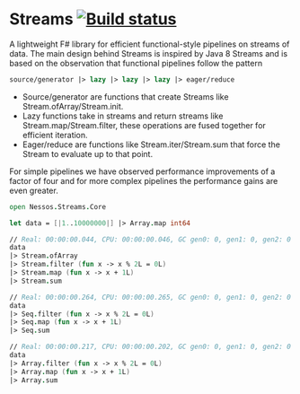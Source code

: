 Streams [![Build status](https://ci.appveyor.com/api/projects/status/w1avtn54cl6f4eo8/branch/master)](https://ci.appveyor.com/project/nessos/streams)
=======

A lightweight F# library for efficient functional-style pipelines on streams of data. The main design behind Streams
is inspired by Java 8 Streams and is based on the observation that functional pipelines follow the pattern
```fsharp 
source/generator |> lazy |> lazy |> lazy |> eager/reduce
```
* Source/generator are functions that create Streams like Stream.ofArray/Stream.init.
* Lazy functions take in streams and return streams like Stream.map/Stream.filter, these operations are fused together for efficient iteration.
* Eager/reduce are functions like Stream.iter/Stream.sum that force the Stream to evaluate up to that point.

For simple pipelines we have observed performance improvements of a factor of four and for more complex pipelines the performance gains are even greater.
```fsharp
open Nessos.Streams.Core

let data = [|1..10000000|] |> Array.map int64

// Real: 00:00:00.044, CPU: 00:00:00.046, GC gen0: 0, gen1: 0, gen2: 0
data
|> Stream.ofArray
|> Stream.filter (fun x -> x % 2L = 0L)
|> Stream.map (fun x -> x + 1L)
|> Stream.sum

// Real: 00:00:00.264, CPU: 00:00:00.265, GC gen0: 0, gen1: 0, gen2: 0
data
|> Seq.filter (fun x -> x % 2L = 0L)
|> Seq.map (fun x -> x + 1L)
|> Seq.sum

// Real: 00:00:00.217, CPU: 00:00:00.202, GC gen0: 0, gen1: 0, gen2: 0
data
|> Array.filter (fun x -> x % 2L = 0L)
|> Array.map (fun x -> x + 1L)
|> Array.sum
```
